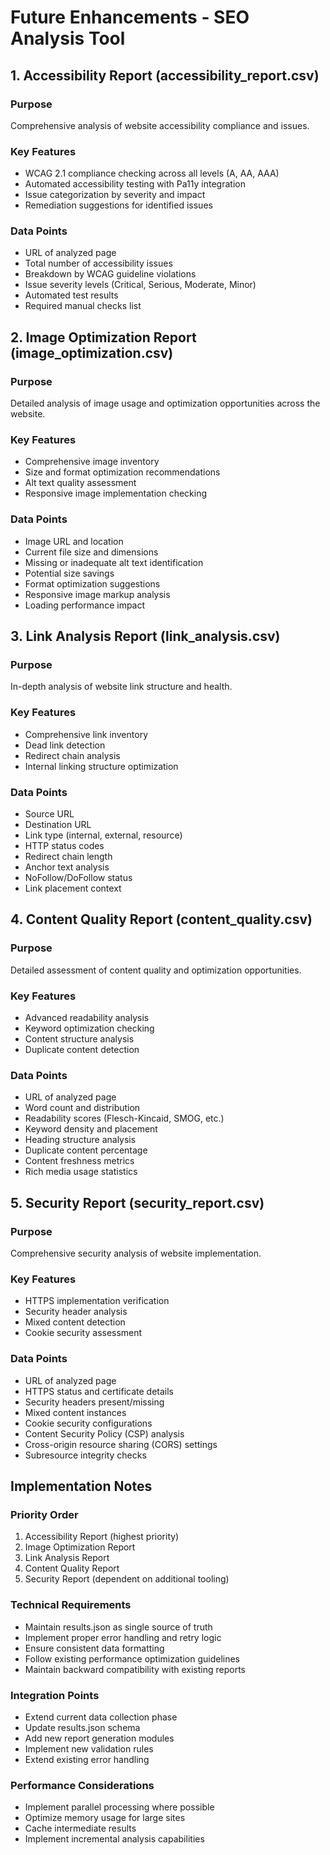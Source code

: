 # Future Enhancements - SEO Analysis Tool

## 1. Accessibility Report (accessibility_report.csv)

### Purpose

Comprehensive analysis of website accessibility compliance and issues.

### Key Features

- WCAG 2.1 compliance checking across all levels (A, AA, AAA)
- Automated accessibility testing with Pa11y integration
- Issue categorization by severity and impact
- Remediation suggestions for identified issues

### Data Points

- URL of analyzed page
- Total number of accessibility issues
- Breakdown by WCAG guideline violations
- Issue severity levels (Critical, Serious, Moderate, Minor)
- Automated test results
- Required manual checks list

## 2. Image Optimization Report (image_optimization.csv)

### Purpose

Detailed analysis of image usage and optimization opportunities across the website.

### Key Features

- Comprehensive image inventory
- Size and format optimization recommendations
- Alt text quality assessment
- Responsive image implementation checking

### Data Points

- Image URL and location
- Current file size and dimensions
- Missing or inadequate alt text identification
- Potential size savings
- Format optimization suggestions
- Responsive image markup analysis
- Loading performance impact

## 3. Link Analysis Report (link_analysis.csv)

### Purpose

In-depth analysis of website link structure and health.

### Key Features

- Comprehensive link inventory
- Dead link detection
- Redirect chain analysis
- Internal linking structure optimization

### Data Points

- Source URL
- Destination URL
- Link type (internal, external, resource)
- HTTP status codes
- Redirect chain length
- Anchor text analysis
- NoFollow/DoFollow status
- Link placement context

## 4. Content Quality Report (content_quality.csv)

### Purpose

Detailed assessment of content quality and optimization opportunities.

### Key Features

- Advanced readability analysis
- Keyword optimization checking
- Content structure analysis
- Duplicate content detection

### Data Points

- URL of analyzed page
- Word count and distribution
- Readability scores (Flesch-Kincaid, SMOG, etc.)
- Keyword density and placement
- Heading structure analysis
- Duplicate content percentage
- Content freshness metrics
- Rich media usage statistics

## 5. Security Report (security_report.csv)

### Purpose

Comprehensive security analysis of website implementation.

### Key Features

- HTTPS implementation verification
- Security header analysis
- Mixed content detection
- Cookie security assessment

### Data Points

- URL of analyzed page
- HTTPS status and certificate details
- Security headers present/missing
- Mixed content instances
- Cookie security configurations
- Content Security Policy (CSP) analysis
- Cross-origin resource sharing (CORS) settings
- Subresource integrity checks

## Implementation Notes

### Priority Order

1. Accessibility Report (highest priority)
2. Image Optimization Report
3. Link Analysis Report
4. Content Quality Report
5. Security Report (dependent on additional tooling)

### Technical Requirements

- Maintain results.json as single source of truth
- Implement proper error handling and retry logic
- Ensure consistent data formatting
- Follow existing performance optimization guidelines
- Maintain backward compatibility with existing reports

### Integration Points

- Extend current data collection phase
- Update results.json schema
- Add new report generation modules
- Implement new validation rules
- Extend existing error handling

### Performance Considerations

- Implement parallel processing where possible
- Optimize memory usage for large sites
- Cache intermediate results
- Implement incremental analysis capabilities
